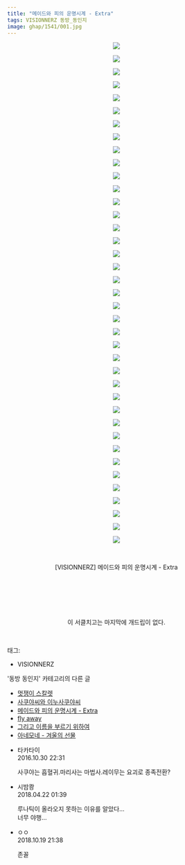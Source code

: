 ```yaml
---
title: "메이드와 피의 운명시계 - Extra"
tags: VISIONNERZ 동방_동인지
image: ghap/1541/001.jpg
---
```

<div class="article">
<p style="text-align: center; clear: none; float: none;"><img src="{{ site.nasurl }}/ghap/1541/001.jpg"/></p>
<p style="text-align: center; clear: none; float: none;"><img src="{{ site.nasurl }}/ghap/1541/002.jpg"/></p>
<p style="text-align: center; clear: none; float: none;"><img src="{{ site.nasurl }}/ghap/1541/003.jpg"/></p>
<p style="text-align: center; clear: none; float: none;"><img src="{{ site.nasurl }}/ghap/1541/004.jpg"/></p>
<p style="text-align: center; clear: none; float: none;"><img src="{{ site.nasurl }}/ghap/1541/005.jpg"/></p>
<p style="text-align: center; clear: none; float: none;"><img src="{{ site.nasurl }}/ghap/1541/006.jpg"/></p>
<p style="text-align: center; clear: none; float: none;"><img src="{{ site.nasurl }}/ghap/1541/007.jpg"/></p>
<p style="text-align: center; clear: none; float: none;"><img src="{{ site.nasurl }}/ghap/1541/008.jpg"/></p>
<p style="text-align: center; clear: none; float: none;"><img src="{{ site.nasurl }}/ghap/1541/009.jpg"/></p>
<p style="text-align: center; clear: none; float: none;"><img src="{{ site.nasurl }}/ghap/1541/010.jpg"/></p>
<p style="text-align: center; clear: none; float: none;"><img src="{{ site.nasurl }}/ghap/1541/011.jpg"/></p>
<p style="text-align: center; clear: none; float: none;"><img src="{{ site.nasurl }}/ghap/1541/012.jpg"/></p>
<p style="text-align: center; clear: none; float: none;"><img src="{{ site.nasurl }}/ghap/1541/013.jpg"/></p>
<p style="text-align: center; clear: none; float: none;"><img src="{{ site.nasurl }}/ghap/1541/014.jpg"/></p>
<p style="text-align: center; clear: none; float: none;"><img src="{{ site.nasurl }}/ghap/1541/015.jpg"/></p>
<p style="text-align: center; clear: none; float: none;"><img src="{{ site.nasurl }}/ghap/1541/016.jpg"/></p>
<p style="text-align: center; clear: none; float: none;"><img src="{{ site.nasurl }}/ghap/1541/017.jpg"/></p>
<p style="text-align: center; clear: none; float: none;"><img src="{{ site.nasurl }}/ghap/1541/018.jpg"/></p>
<p style="text-align: center; clear: none; float: none;"><img src="{{ site.nasurl }}/ghap/1541/019.jpg"/></p>
<p style="text-align: center; clear: none; float: none;"><img src="{{ site.nasurl }}/ghap/1541/020.jpg"/></p>
<p style="text-align: center; clear: none; float: none;"><img src="{{ site.nasurl }}/ghap/1541/021.jpg"/></p>
<p style="text-align: center; clear: none; float: none;"><img src="{{ site.nasurl }}/ghap/1541/022.jpg"/></p>
<p style="text-align: center; clear: none; float: none;"><img src="{{ site.nasurl }}/ghap/1541/023.jpg"/></p>
<p style="text-align: center; clear: none; float: none;"><img src="{{ site.nasurl }}/ghap/1541/024.jpg"/></p>
<p style="text-align: center; clear: none; float: none;"><img src="{{ site.nasurl }}/ghap/1541/025.jpg"/></p>
<p style="text-align: center; clear: none; float: none;"><img src="{{ site.nasurl }}/ghap/1541/026.jpg"/></p>
<p style="text-align: center; clear: none; float: none;"><img src="{{ site.nasurl }}/ghap/1541/027.jpg"/></p>
<p style="text-align: center; clear: none; float: none;"><img src="{{ site.nasurl }}/ghap/1541/028.jpg"/></p>
<p style="text-align: center; clear: none; float: none;"><img src="{{ site.nasurl }}/ghap/1541/029.jpg"/></p>
<p style="text-align: center; clear: none; float: none;"><img src="{{ site.nasurl }}/ghap/1541/030.jpg"/></p>
<p style="text-align: center; clear: none; float: none;"><img src="{{ site.nasurl }}/ghap/1541/031.jpg"/></p>
<p style="text-align: center; clear: none; float: none;"><img src="{{ site.nasurl }}/ghap/1541/032.jpg"/></p>
<p style="text-align: center; clear: none; float: none;"><img src="{{ site.nasurl }}/ghap/1541/033.jpg"/></p>
<p style="text-align: center; clear: none; float: none;"><img src="{{ site.nasurl }}/ghap/1541/034.jpg"/></p>
<p style="text-align: center; clear: none; float: none;"><img src="{{ site.nasurl }}/ghap/1541/035.jpg"/></p>
<p style="text-align: center; clear: none; float: none;"><img src="{{ site.nasurl }}/ghap/1541/036.jpg"/></p>
<p style="text-align: center; clear: none; float: none;"><img src="{{ site.nasurl }}/ghap/1541/037.jpg"/></p>
<p style="text-align: center; clear: none; float: none;"><img src="{{ site.nasurl }}/ghap/1541/038.jpg"/></p>
<p style="text-align: center; clear: none; float: none;"><img src="{{ site.nasurl }}/ghap/1541/039.jpg"/></p>
<p style="text-align: center; clear: none; float: none;"><br/></p>
<p style="text-align: center; clear: none; float: none;">[VISIONNERZ] 메이드와 피의 운명시계 - Extra</p>
<p style="text-align: center; clear: none; float: none;"><br/></p>
<p style="text-align: center; clear: none; float: none;"><br/></p>
<p style="text-align: center; clear: none; float: none;"><br/></p>
<p style="text-align: center; clear: none; float: none;">이 서클치고는 마지막에 개드립이 없다.</p>
<p><br/></p>
</div><div class="tagTrail">
<p>태그: </p>
<ul>
<li>VISIONNERZ</li>
</ul>
</div><div class="another">
<p>'동방 동인지' 카테고리의 다른 글</p>
<ul>
<li><a href="/2016-08-13-ghap_1543">멋쟁이 스칼렛</a></li>
<li><a href="/2016-08-13-ghap_1542">사쿠야씨와 이누사쿠야씨</a></li>
<li><a href="/2016-08-12-ghap_1541">메이드와 피의 운명시계 - Extra</a></li>
<li><a href="/2016-08-12-ghap_1539">fly away</a></li>
<li><a href="/2016-08-12-ghap_1538">그리고 이름을 부르기 위하여</a></li>
<li><a href="/2016-08-12-ghap_1537">아네모네 - 겨울의 선물</a></li>
</ul>
</div><div class="cb_module cb_fluid">
<div class="cb_wrt cb_profile">
<div class="comment">
<ul>
<li class="cb_thumb_off" id="comment14839729">
<div class="cb_comment_area">
<div class="cb_info_area">
<div class="cb_section">
<span class="cb_nick_name">타카타이</span>
</div>
<div class="cb_section">
<span class="cb_date">2016.10.30 22:31 </span>
</div>
</div>
<div class="cb_dsc_comment">
<p class="cb_dsc">
											사쿠야는 흡혈귀.마리사는 마법사.레이무는 요괴로 종족전환?
										</p>
</div>
</div></li>
<li class="cb_thumb_off" id="comment15242862">
<div class="cb_comment_area">
<div class="cb_info_area">
<div class="cb_section">
<span class="cb_nick_name">시밤쾅</span>
</div>
<div class="cb_section">
<span class="cb_date">2018.04.22 01:39 </span>
</div>
</div>
<div class="cb_dsc_comment">
<p class="cb_dsc">
											루나틱이 올라오지 못하는 이유를 알았다...<br/>
너무 야행...
										</p>
</div>
</div></li>
<li class="cb_thumb_off" id="comment15358475">
<div class="cb_comment_area">
<div class="cb_info_area">
<div class="cb_section">
<span class="cb_nick_name">ㅇㅇ</span>
</div>
<div class="cb_section">
<span class="cb_date">2018.10.19 21:38 </span>
</div>
</div>
<div class="cb_dsc_comment">
<p class="cb_dsc">
											존꼴
										</p>
</div>
</div></li>
</ul>
</div>
</div><!-- commentList close -->
</div>
<br/>
<p id="refer"></p>
<br/>
